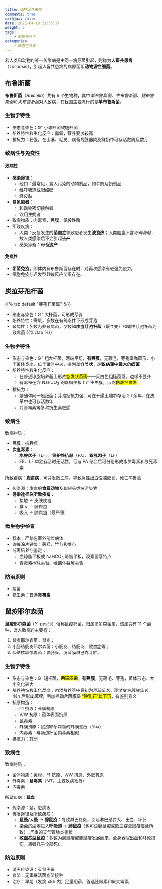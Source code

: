 ```yaml
---
title: 动物源性细菌
comments: true
mathjax: false
date: 2021-04-19 21:33:17
weight: 5
tags:
    - 病原生物学
categories:
    - 病原生物学
---
```


若人类和动物的某一传染病是由同一病原菌引起，则称为**人畜共患病**（zoonosis），引起人畜共患病的病原菌即**动物源性细菌**。

<!--more-->

## 布鲁斯菌

**布鲁斯菌**（*Brucella*）共有 6 个生物种，其中*羊布鲁斯菌*、*牛布鲁斯菌*、*猪布鲁斯菌*和*犬布鲁斯菌*对人致病，在我国主要流行的是**羊布鲁斯菌**。

### 生物学特性

- 形态与染色：G<sup>-</sup> 小球杆菌或短杆菌
- 培养特性和生化反应：需氧，营养要求较高
- 抵抗力：较强，在土壤、毛皮、病畜的脏器肉及鲜奶中可存活数周及数月

### 致病性与免疫性

#### 致病性

- **感染途径**：
    - 经口：最常见，食入污染的动物制品，如牛奶及奶制品
    - 经呼吸道或眼结膜
    - 经皮肤
- **常见患者**：
    - 和动物密切接触者
    - 饮用生奶者
- 致病物质：内毒素、荚膜、侵袭性酶
- 所致疾病：
    - 人类：反复发生的**菌血症**导致患者发生**波浪热**；人类胎盘不含*赤藓糖醇*，故人类感染后不会引起~~流产~~
    - 感染家畜：母畜**流产**

#### 免疫性

- **带菌免疫**，即体内有布鲁斯菌存在时，对再次感染有较强免疫力。
- 细胞免疫与迟发型超敏反应交织存在。

## 炭疽芽孢杆菌

{{% tab default "芽孢杆菌属" %}}
- 形态与染色：G<sup>+</sup> 大杆菌，可形成芽孢
- 培养特性：需氧，多数在有氧条件下形成芽孢
- 致病性：多数为非致病菌，少数如**炭疽芽孢杆菌**（最主要）和蜡样芽孢杆菌为致病菌
{{% /tab %}}

### 生物学特性

- 形态与染色：G<sup>+</sup> 粗大杆菌，两端平切，**有荚膜**，无鞭毛，芽孢呈椭圆形，小于菌体宽度，位于菌体中央，排列呈**竹节状**，是**致病菌中最大的细菌**
- 培养特性和生化反应：
    - 在普通琼脂培养基上形成<mark>卷发状菌落</mark>——灰白色粗糙菌落，边缘不整齐
    - 有毒株在含 NaHCO<sub>3</sub> 的琼脂平板上产生荚膜，形成<mark>黏液性菌落</mark>
- 抵抗力：
    - 繁殖体同一般细菌；芽孢抵抗力强，可在干燥土壤中存活 20 余年，在皮革中也可存活数年
    - 对青霉素等多种抗生素敏感

### 致病性

致病物质：
- 荚膜：抗吞噬
- **炭疽毒素**：
    - **水肿因子**（EF）、**保护性抗原**（PA）、**致死因子**（LF）
    - EF、LF 单独存活时无活性，但与 PA 结合后可分别形成水肿毒素和致死毒素

所致疾病：**炭疽病**，可并发败血症，导致急性出血性脑膜炎，死亡率极高
- 传染源：患病的**食草动物**及其制品或被污染物
- **感染途径及所致疾病**：
    - 接触 → 皮肤炭疽
    - 食入 → 肠炭疽
    - 吸入 → 肺炭疽（最严重）

### 微生物学检查

- 标本：严禁在室外剖检病体
- 直接涂片镜检：荚膜，竹节状排布
- 分离培养与鉴定：
    - 血琼脂平板或 NaHCO<sub>3</sub> 琼脂平板，观察菌落特点
    - 青霉素串珠实验、噬菌体裂解实验

### 防治原则

- 疫苗
- 抗生素：首选**青霉素**

## 鼠疫耶尔森菌

**鼠疫耶尔森菌**（*Y. pestis*）俗称鼠疫杆菌，归属耶尔森菌属，该属共有 11 个菌种，对人致病的主要有：
1. 鼠疫耶尔森菌：鼠疫；
2. 小肠结肠炎耶尔森菌：小肠炎、结肠炎、败血症等；
3. 假结核耶尔森菌：胃肠炎、肠系膜淋巴肉芽肿。

### 生物学特性

- 形态与染色：G<sup>-</sup> 短杆菌，<mark>两端浓染</mark>，**有荚膜**，无鞭毛、芽孢，菌体形态、大小变化较大
- 培养特性和生化反应：肉汤培养基中最初为*浑浊生长*，逐渐变为*沉淀生长*，48h 后形成*菌膜*，稍加摇动后菌膜呈 <mark>“钟乳石”状下沉</mark>，有鉴别意义
- 抗原构造：
    - F1 抗原：荚膜抗原
    - V/W 抗原：菌体表面抗原
    - 鼠毒素
    - 外膜抗原：鼠疫耶尔森菌的外膜蛋白（Yop）
    - 内毒素：与肠道杆菌内毒素相似
- 抵抗力：较弱

### 致病性

致病物质：
- 菌体物质：荚膜、F1 抗原、V/W 抗原、外膜抗原
- 外毒素：**鼠毒素**（MT，主要致病物质）
- 内毒素

所致疾病：**鼠疫**
- 传染源：鼠，患病者
- 传播途径及所致疾病：
    - **鼠蚤/人蚤** → **腺鼠疫**：导致淋巴结炎，引起淋巴结肿大、出血、坏死
    - 染菌的尘埃进入**呼吸道** → **肺鼠疫**（也可由腺鼠疫或败血症型鼠疫蔓延所致）：严重的支气管肺炎症状
    - **败血症型鼠疫**：多数为腺鼠疫或肺鼠疫发展而来，全身器官出血和坏死损伤，患者几乎全部死亡

### 防治原则

- 消灭传染源：灭鼠灭蚤
- 疫苗：无毒株活菌疫苗接种
- 治疗：早期（发病 48h 内）足量用药，首选链霉素和庆大霉素
